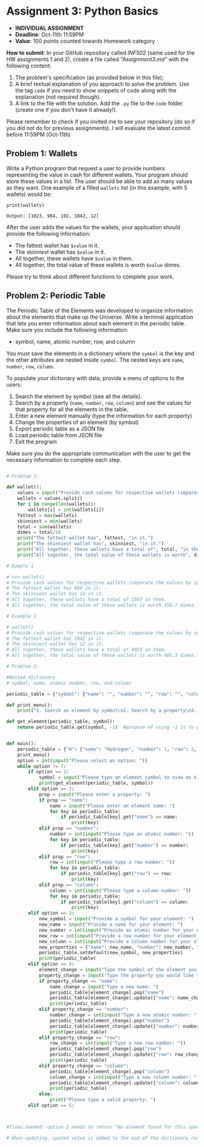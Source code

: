 # Assignment 3: Python Basics

* **INDIVIDUAL ASSIGNMENT**
* **Deadline**: Oct-11th 11:59PM
* **Value**: 100 points counted towards Homework category

**How to submit**: In your GitHub repository called *INF502* (same used for the HW assignments 1 and 2), create a file called *"Assignment3.md"* with the following content:
  1. The problem's specification (as provided below in this file);
  2. A brief textual explanation of you approach to solve the problem. Use the tag ```code``` if you need to show snippets of code along with the explanation (not required though).
  3. A link to the file with the solution. Add the `.py` file to the `code` folder (create one if you don't have it already!).
  
  Please remember to check if you invited me to see your repository (do so if you did not do for previous assignments). I will evaluate the latest commit before 11:59PM (Oct-11th)

## Problem 1: Wallets

Write a Python program that request a user to provide numbers representing the value in cash for different wallets. Your program should store these values in a list. The user should be able to add as many values as they want. One example of a filled `wallets` list (in this example, with 5 wallets) would be:

```
print(wallets)

Output: [1023, 984, 192, 1842, 12]
```

After the user adds the values for the wallets, your application should provide the following information:
* The fattest wallet has `$value` in it.
* The skinniest wallet has `$value` in it.
* All together, these wallets have `$value` in them.
* All together, the total value of these wallets is worth `$value` dimes.

Please try to think about different functions to complete your work.

## Problem 2: Periodic Table 

The Periodic Table of the Elements was developed to organize information about the elements that make up the Universe.
Write a terminal application that lets you enter information about each element in the periodic table.
Make sure you include the following information:
* symbol, name, atomic number, row, and column

You must save the elements in a dictionary where the `symbol` is the key and the other attributes are nested inside `symbol`. The nested keys are `name`, `number`, `row`, `column`.

To populate your dictionary with data, provide a menu of options to the users:

1. Search the element by symbol (see all the details).
2. Search by a property (`name`, `number`, `row`, `column`) and see the values for that property for all the elements in the table.
3. Enter a new element manually (type the information for each property)
4. Change the properties of an element (by symbol)
5. Export periodic table as a JSON file
6. Load periodic table from JSON file
7. Exit the program

Make sure you do the appropriate communication with the user to get the necessary information to complete each step.

```python

# Problem 1:

def wallet():
    values = input("Provide cash values for respective wallets (separate the values by space): ")
    wallets = values.split()
    for i in range(len(wallets)):
        wallets[i] = int(wallets[i])
    fattest = max(wallets)
    skinniest = min(wallets)
    total = sum(wallets)
    dimes = total/10
    print("The fattest wallet has", fattest, "in it.")
    print("The skinniest wallet has", skinniest, "in it.")
    print("All together, these wallets have a total of", total, "in them.")
    print("All together, the total value of these wallets is worth", dimes, "dimes.")

# Eample 1

# >>> wallet()
# Provide cash values for respective wallets (separate the values by space): >? 14 99 999 455
# The fattest wallet has 999 in it.
# The skinniest wallet has 14 in it.
# All together, these wallets have a total of 1567 in them.
# All together, the total value of these wallets is worth 156.7 dimes.

# Example 2

# wallet()
# Provide cash values for respective wallets (separate the values by space): >? 1023 984 192 1842 12
# The fattest wallet has 1842 in it.
# The skinniest wallet has 12 in it.
# All together, these wallets have a total of 4053 in them.
# All together, the total value of these wallets is worth 405.3 dimes.

# Problem 2:

#Nested dictionary
# symbol, name, atomic number, row, and column

periodic_table = {"sybmol": {"name": "", "number": "", "row": "", "column": ""}}

def print_menu():
    print("1. Search an element by symbol\n2. Search by a property\n3. Enter a new element manually\n4. Change the properties of an element\n5. Export periodic table as a JSON file\n6. Load periodic table from JSON file\n7. Exit the program")

def get_element(periodic_table, symbol):
    return periodic_table.get(symbol, -1)  #purpose of using -1 is to get the last value in the dictionary, because the -1 position of a list is technically the last value in a list.


def main():
    periodic_table = {"H": {"name": "Hydrogen", "number": 1, "row": 2, "column": 3},  "He": {"name": "Helium", "number": 4, "row": 5, "column": 6}}
    print_menu()
    option = int(input("Please select an option: "))
    while option != 7:
        if option == 1:
            symbol = input("Please type an element symbol to view an element's information: ")
            print(get_element(periodic_table, symbol))
        elif option == 2:
            prop = input("Please enter a property: ")
            if prop == "name":
                name = input("Please enter an element name: ")
                for key in periodic_table:
                    if periodic_table[key].get("name") == name:
                        print(key)
            elif prop == "number":
                number = int(input("Please type an atomic number: "))
                for key in periodic_table:
                    if periodic_table[key].get("number") == number:
                        print(key)
            elif prop == "row":
                row = int(input("Please type a row number: "))
                for key in periodic_table:
                    if periodic_table[key].get("row") == row:
                        print(key)
            elif prop == "column":
                column = int(input("Please type a column number: "))
                for key in periodic_table:
                    if periodic_table[key].get("column") == column:
                        print(key)
        elif option == 3:
            new_symbol = input("Provide a symbol for your element: ")
            new_name = input("Provide a name for your element: ")
            new_number = int(input("Provide an atomic number for your element: "))
            new_row = int(input("Provide a row number for your element: "))
            new_column = int(input("Provide a column number for your element: "))
            new_properties = {"name": new_name, "number": new_number, "row": new_row, "column": new_column}
            periodic_table.setdefault(new_symbol, new_properties)
            print(periodic_table)
        elif option == 4:
            element_change = input("Type the symbol of the element you would like to change: ")
            property_change = input("Type the property you would like to change: ")
            if property_change == "name":
                name_change = input("Type a new name: ")
                periodic_table[element_change].pop("name")
                periodic_table[element_change].update({"name": name_change})
                print(periodic_table)
            elif property_change == "number":
                number_change = int(input("Type a new atomic number: "))
                periodic_table[element_change].pop("number")
                periodic_table[element_change].update({"number": number_change})
                print(periodic_table)
            elif property_change == "row":
                row_change = int(input("Type a new row number: "))
                periodic_table[element_change].pop("row")
                periodic_table[element_change].update({"row": row_change})
                print(periodic_table)
            elif property_change == "column":
                periodic_table[element_change].pop("column")
                column_change = int(input("Type a new column number: "))
                periodic_table[element_change].update({"column": column_change})
                print(periodic_table)
            else:
                print("Please type a valid property: ")
        elif option == 5:



#fixes needed: option 2 needs to return "No element found for this specified property value" ONLY ONCE for when this is the case. Right now it keeps returning that statement for each key (more than once)

# When updating, upated value is added to the end of the dictionary rather than put in its original position but I dont think that should matter


```
